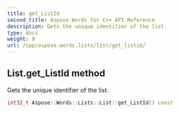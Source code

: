 ```yaml
---
title: get_ListId
second_title: Aspose.Words for C++ API Reference
description: Gets the unique identifier of the list. 
type: docs
weight: 0
url: /cpp/aspose.words.lists/list/get_listid/
---
```

## List.get_ListId method


Gets the unique identifier of the list.

```cpp
int32_t Aspose::Words::Lists::List::get_ListId() const
```

